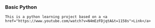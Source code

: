 ### Basic Python
    This is a python learning project based on a <a href="https://www.youtube.com/watch?v=N4mEzFDjqtA&t=1158s">Link</a>
    
